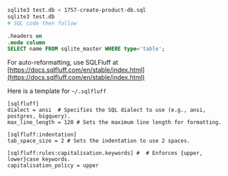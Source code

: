 
```bash
sqlite3 test.db < 1757-create-product-db.sql
sqlite3 test.db
# SQL code then follow
```

```sql
.headers on
.mode column
SELECT name FROM sqlite_master WHERE type='table';
```

For auto-reformatting, use SQLFluff at [https://docs.sqlfluff.com/en/stable/index.html](https://docs.sqlfluff.com/en/stable/index.html)

Here is a template for `~/.sqlfluff`

```
[sqlfluff]
dialect = ansi  # Specifies the SQL dialect to use (e.g., ansi, postgres, bigquery).
max_line_length = 120 # Sets the maximum line length for formatting.

[sqlfluff:indentation]
tab_space_size = 2 # Sets the indentation to use 2 spaces.

[sqlfluff:rules:capitalisation.keywords] #  # Enforces {upper, lower}case keywords.
capitalisation_policy = upper
```
